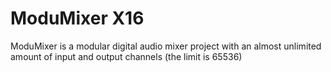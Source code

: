# ModuMixer X16
ModuMixer is a modular digital audio mixer project with an almost unlimited amount of input and output channels (the limit is 65536)
